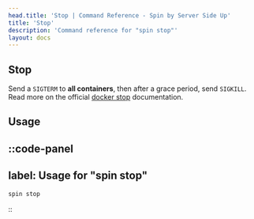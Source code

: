 ```yaml
---
head.title: 'Stop | Command Reference - Spin by Server Side Up'
title: 'Stop'
description: 'Command reference for "spin stop"'
layout: docs
---
```

## Stop
Send a `SIGTERM` to **all containers**, then after a grace period, send `SIGKILL`. Read more on the official [docker stop](https://docs.docker.com/engine/reference/commandline/stop/) documentation.

## Usage
::code-panel
---
label: Usage for "spin stop"
---
```bash
spin stop
```
::